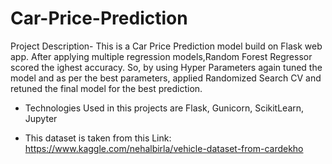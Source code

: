 # Car-Price-Prediction

Project Description- This is a Car Price Prediction model build on Flask web app. After applying multiple regression models,Random Forest Regressor scored the ighest accuracy. So, by using Hyper Parameters again tuned the model and as per the best parameters, applied Randomized Search CV and retuned the final model for the best prediction.

- Technologies Used in this projects are Flask, Gunicorn, ScikitLearn, Jupyter

- This dataset is taken from this Link: https://www.kaggle.com/nehalbirla/vehicle-dataset-from-cardekho
